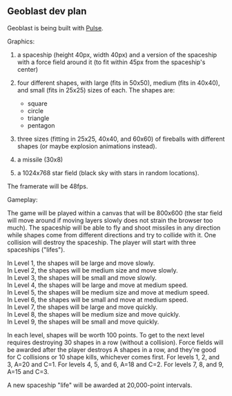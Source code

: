 Geoblast dev plan
-----------------

Geoblast is being built with [Pulse].

Graphics:

1) a spaceship (height 40px, width 40px) and a version of the spaceship with a force field around it (to fit within 45px from the spaceship's center)
2) four different shapes, with large (fits in 50x50), medium (fits in 40x40), and small (fits in 25x25) sizes of each.  The shapes are:

   - square
   - circle
   - triangle
   - pentagon

3) three sizes (fitting in 25x25, 40x40, and 60x60) of fireballs with different shapes (or maybe explosion animations instead).
4) a missile (30x8)
5) a 1024x768 star field (black sky with stars in random locations).

The framerate will be 48fps.

Gameplay:

The game will be played within a canvas that will be 800x600 (the star field will move around if moving layers slowly does not strain the browser too much).  The spaceship will be able to fly and shoot missiles in any direction while shapes come from different directions and try to collide with it.  One collision will destroy the spaceship.  The player will start with three spaceships ("lifes").
 
In Level 1, the shapes will be large and move slowly.  
In Level 2, the shapes will be medium size and move slowly.  
In Level 3, the shapes will be small and move slowly.  
In Level 4, the shapes will be large and move at medium speed.  
In Level 5, the shapes will be medium size and move at medium speed.  
In Level 6, the shapes will be small and move at medium speed.  
In Level 7, the shapes will be large and move quickly.  
In Level 8, the shapes will be medium size and move quickly.  
In Level 9, the shapes will be small and move quickly.  

In each level, shapes will be worth 100 points.  To get to the next level requires destroying 30 shapes in a row (without a collision).  Force fields will be awarded after the player destroys A shapes in a row, and they're good for C collisions or 10 shape kills, whichever comes first.  For levels 1, 2, and 3, A=20 and C=1.  For levels 4, 5, and 6, A=18 and C=2.  For levels 7, 8, and 9, A=15 and C=3.

A new spaceship "life" will be awarded at 20,000-point intervals.

[Pulse]: http://www.withpulse.com/